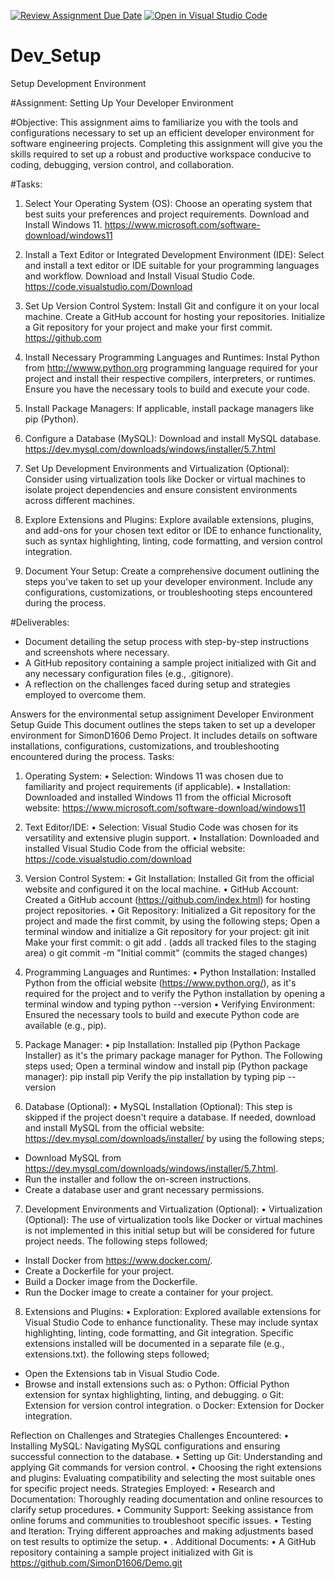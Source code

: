 [![Review Assignment Due Date](https://classroom.github.com/assets/deadline-readme-button-22041afd0340ce965d47ae6ef1cefeee28c7c493a6346c4f15d667ab976d596c.svg)](https://classroom.github.com/a/vbnbTt5m)
[![Open in Visual Studio Code](https://classroom.github.com/assets/open-in-vscode-2e0aaae1b6195c2367325f4f02e2d04e9abb55f0b24a779b69b11b9e10269abc.svg)](https://classroom.github.com/online_ide?assignment_repo_id=15293502&assignment_repo_type=AssignmentRepo)
# Dev_Setup
Setup Development Environment

#Assignment: Setting Up Your Developer Environment

#Objective:
This assignment aims to familiarize you with the tools and configurations necessary to set up an efficient developer environment for software engineering projects. Completing this assignment will give you the skills required to set up a robust and productive workspace conducive to coding, debugging, version control, and collaboration.

#Tasks:

1. Select Your Operating System (OS):
   Choose an operating system that best suits your preferences and project requirements. Download and Install Windows 11. https://www.microsoft.com/software-download/windows11

2. Install a Text Editor or Integrated Development Environment (IDE):
   Select and install a text editor or IDE suitable for your programming languages and workflow. Download and Install Visual Studio Code. https://code.visualstudio.com/Download
3. Set Up Version Control System:
   Install Git and configure it on your local machine. Create a GitHub account for hosting your repositories. Initialize a Git repository for your project and make your first commit. https://github.com

4. Install Necessary Programming Languages and Runtimes:
  Instal Python from http://wwww.python.org programming language required for your project and install their respective compilers, interpreters, or runtimes. Ensure you have the necessary tools to build and execute your code.

5. Install Package Managers:
   If applicable, install package managers like pip (Python).

6. Configure a Database (MySQL):
   Download and install MySQL database. https://dev.mysql.com/downloads/windows/installer/5.7.html

7. Set Up Development Environments and Virtualization (Optional):
   Consider using virtualization tools like Docker or virtual machines to isolate project dependencies and ensure consistent environments across different machines.

8. Explore Extensions and Plugins:
   Explore available extensions, plugins, and add-ons for your chosen text editor or IDE to enhance functionality, such as syntax highlighting, linting, code formatting, and version control integration.

9. Document Your Setup:
    Create a comprehensive document outlining the steps you've taken to set up your developer environment. Include any configurations, customizations, or troubleshooting steps encountered during the process. 

#Deliverables:
- Document detailing the setup process with step-by-step instructions and screenshots where necessary.
- A GitHub repository containing a sample project initialized with Git and any necessary configuration files (e.g., .gitignore).
- A reflection on the challenges faced during setup and strategies employed to overcome them.

 Answers for the environmental setup assigniment
Developer Environment Setup Guide
This document outlines the steps taken to set up a developer environment for SimonD1606 Demo Project. It includes details on software installations, configurations, customizations, and troubleshooting encountered during the process.
Tasks:
1.	Operating System:
•	Selection: Windows 11 was chosen due to familiarity and project requirements (if applicable).
•	Installation: Downloaded and installed Windows 11 from the official Microsoft website: https://www.microsoft.com/software-download/windows11
2.	Text Editor/IDE:
•	Selection: Visual Studio Code was chosen for its versatility and extensive plugin support.
•	Installation: Downloaded and installed Visual Studio Code from the official website: https://code.visualstudio.com/download
3.	Version Control System:
•	Git Installation: Installed Git from the official website and configured it on the local machine.
•	GitHub Account: Created a GitHub account (https://github.com/index.html) for hosting project repositories.
•	Git Repository: Initialized a Git repository for the project and made the first commit, by using the following steps;
Open a terminal window and initialize a Git repository for your project:
git init
Make your first commit:
o	git add .
(adds all tracked files to the staging area)
o	git commit -m "Initial commit"
(commits the staged changes)


4.	Programming Languages and Runtimes:
•	Python Installation: Installed Python from the official website (https://www.python.org/), as it's required for the project and  to verify the Python installation by opening a terminal window and typing
python --version
•	Verifying Environment: Ensured the necessary tools to build and execute Python code are available (e.g., pip).
5.	Package Manager:
•	pip Installation: Installed pip (Python Package Installer) as it's the primary package manager for Python. The Following steps used; 
Open a terminal window and install pip (Python package manager):
pip install pip
Verify the pip installation by typing
pip --version

6.	Database (Optional):
•	MySQL Installation (Optional): This step is skipped if the project doesn't require a database. If needed, download and install MySQL from the official website: https://dev.mysql.com/downloads/installer/ by using the following steps;
-	Download MySQL from https://dev.mysql.com/downloads/windows/installer/5.7.html.
-	Run the installer and follow the on-screen instructions.
-	Create a database user and grant necessary permissions.

7.	Development Environments and Virtualization (Optional):
•	Virtualization (Optional): The use of virtualization tools like Docker or virtual machines is not implemented in this initial setup but will be considered for future project needs. The following steps followed; 
-	Install Docker from https://www.docker.com/.
-	Create a Dockerfile for your project.
-	Build a Docker image from the Dockerfile.
-	Run the Docker image to create a container for your project.

8.	Extensions and Plugins:
•	Exploration: Explored available extensions for Visual Studio Code to enhance functionality. These may include syntax highlighting, linting, code formatting, and Git integration. Specific extensions installed will be documented in a separate file (e.g., extensions.txt). the following steps followed; 
-	Open the Extensions tab in Visual Studio Code.
-	Browse and install extensions such as:
o	Python: Official Python extension for syntax highlighting, linting, and debugging.
o	Git: Extension for version control integration.
o	Docker: Extension for Docker integration.


Reflection on Challenges and Strategies
Challenges Encountered:
•	Installing MySQL: Navigating MySQL configurations and ensuring successful connection to the database.
•	Setting up Git: Understanding and applying Git commands for version control.
•	Choosing the right extensions and plugins: Evaluating compatibility and selecting the most suitable ones for specific project needs.
Strategies Employed:
•	Research and Documentation: Thoroughly reading documentation and online resources to clarify setup procedures.
•	Community Support: Seeking assistance from online forums and communities to troubleshoot specific issues.
•	Testing and Iteration: Trying different approaches and making adjustments based on test results to optimize the setup.
•	.
Additional Documents:
•	A GitHub repository containing a sample project initialized with Git is https://github.com/SimonD1606/Demo.git



 
